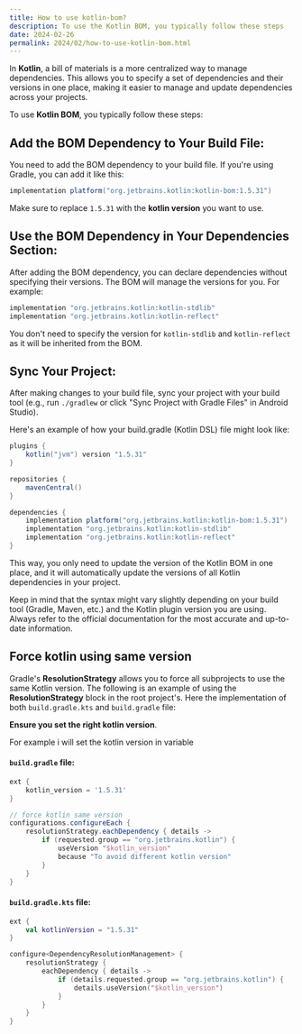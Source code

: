 ```yaml
---
title: How to use kotlin-bom?
description: To use the Kotlin BOM, you typically follow these steps
date: 2024-02-26
permalink: 2024/02/how-to-use-kotlin-bom.html
---
```


In **Kotlin**, a bill of materials is a more centralized way to manage dependencies. This allows you to specify a set of dependencies and their versions in one place, making it easier to manage and update dependencies across your projects.
 
To use **Kotlin BOM**, you typically follow these steps: 

## Add the BOM Dependency to Your Build File:

You need to add the BOM dependency to your build file. If you're using Gradle, you can add it like this:

```gradle
implementation platform("org.jetbrains.kotlin:kotlin-bom:1.5.31")
```

 Make sure to replace `1.5.31` with the **kotlin version** you want to use.

##  Use the BOM Dependency in Your Dependencies Section:

After adding the BOM dependency, you can declare dependencies without specifying their versions. The BOM will manage the versions for you. For example:

```gradle
implementation "org.jetbrains.kotlin:kotlin-stdlib"
implementation "org.jetbrains.kotlin:kotlin-reflect"
```

You don't need to specify the version for `kotlin-stdlib` and `kotlin-reflect` as it will be inherited from the BOM.

##  Sync Your Project:

After making changes to your build file, sync your project with your build tool (e.g., run `./gradlew` or click "Sync Project with Gradle Files" in Android Studio).

Here's an example of how your build.gradle (Kotlin DSL) file might look like:


```gradle
plugins {
    kotlin("jvm") version "1.5.31"
}

repositories {
    mavenCentral()
}

dependencies {
    implementation platform("org.jetbrains.kotlin:kotlin-bom:1.5.31")
    implementation "org.jetbrains.kotlin:kotlin-stdlib"
    implementation "org.jetbrains.kotlin:kotlin-reflect"
}
```

This way, you only need to update the version of the Kotlin BOM in one place, and it will automatically update the versions of all Kotlin dependencies in your project.

Keep in mind that the syntax might vary slightly depending on your build tool (Gradle, Maven, etc.) and the Kotlin plugin version you are using. Always refer to the official documentation for the most accurate and up-to-date information.

## Force kotlin using same version

Gradle's **ResolutionStrategy** allows you to force all subprojects to use the same Kotlin version.
The following is an example of using the **ResolutionStrategy** block in the root project's. Here the implementation of both `build.gradle.kts` and `build.gradle` file:

**Ensure you set the right kotlin version**.

For example i will set the kotlin version in variable

#### `build.gradle` file: 

```gradle
ext {
    kotlin_version = '1.5.31'
}
```

```groovy
// force kotlin same version
configurations.configureEach {
    resolutionStrategy.eachDependency { details ->
        if (requested.group == "org.jetbrains.kotlin") {
            useVersion "$kotlin_version"
            because "To avoid different kotlin version"
        }
    }
}
```

#### `build.gradle.kts` file:

```kotlin
ext {
    val kotlinVersion = "1.5.31"
}
```

```kotlin
configure<DependencyResolutionManagement> {
    resolutionStrategy {
        eachDependency { details ->
            if (details.requested.group == "org.jetbrains.kotlin") {
                details.useVersion("$kotlin_version")
            }
        }
    }
}
```
